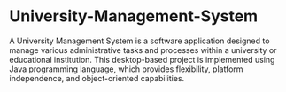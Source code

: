 # University-Management-System
A University Management System is a software application designed to manage various administrative tasks and processes within a university or educational institution. This desktop-based project is implemented using Java programming language, which provides flexibility, platform independence, and object-oriented capabilities.

